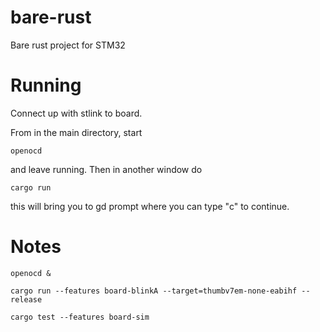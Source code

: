 # bare-rust

Bare rust project for STM32 

# Running

Connect up with stlink to board. 

From in the main directory, start
```aiignore
openocd
```
and leave running. Then in another window do 
```aiignore
cargo run
```
this will bring you to gd prompt where you can type "c" to continue.


# Notes

```aiignore
openocd &
```

```aiignore
cargo run --features board-blinkA --target=thumbv7em-none-eabihf --release
```

```aiignore
cargo test --features board-sim
```


